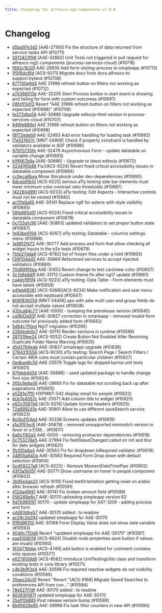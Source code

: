 ```yaml
---
Title: Changelog for alfresco-ng2-components v7.0.0
---
```


# Changelog

- [d5bd97e3d2](git@github.com:Alfresco/alfresco-ng2-components/commit/d5bd97e3d2) [AAE-27160] Fix the structure of data returned from service-tasks API (#10711)
- [5912423f96](git@github.com:Alfresco/alfresco-ng2-components/commit/5912423f96) [AAE-32862] Unit Tests not triggered in pull request for alfresco-ng2-components (process-services-cloud) (#10718)
- [f692c1620f](git@github.com:Alfresco/alfresco-ng2-components/commit/f692c1620f) AAE-28935 Add form-styling-process to simpleapp (#10713)
- [1f0f8dc6fd](git@github.com:Alfresco/alfresco-ng2-components/commit/1f0f8dc6fd) [ACS-9371] Migrate docs from docs.alfresco to support.hyland (#10708)
- [677150e9d3](git@github.com:Alfresco/alfresco-ng2-components/commit/677150e9d3) AAE 31996 refresh button on filters not working as expected (#10712)
- [a74388513e](git@github.com:Alfresco/alfresco-ng2-components/commit/a74388513e) AAE-32255 Start Process button in start event is showing and failing for form with custom outcomes (#10697)
- [08fd1f3d12](git@github.com:Alfresco/alfresco-ng2-components/commit/08fd1f3d12) Revert &#34;AAE 31996 refresh button on filters not working as expected (#10698)&#34; (#10709)
- [fe372dba59](git@github.com:Alfresco/alfresco-ng2-components/commit/fe372dba59) AAE-30886 Upgrade editorjs-html version in process-services-cloud (#10707)
- [946fe889e1](git@github.com:Alfresco/alfresco-ng2-components/commit/946fe889e1) AAE 31996 refresh button on filters not working as expected (#10698)
- [f8f72edeb9](git@github.com:Alfresco/alfresco-ng2-components/commit/f8f72edeb9) AAE-32493 Add error handling for loading task (#10692)
- [f7e521607c](git@github.com:Alfresco/alfresco-ng2-components/commit/f7e521607c) [MNT-24909] Check if property constraint is handled by validators available in ADF (#10696)
- [97970735fe](git@github.com:Alfresco/alfresco-ng2-components/commit/97970735fe) AAE-32478 Asynchronous Form - update datatable on variable change (#10693)
- [b1ff467b9a](git@github.com:Alfresco/alfresco-ng2-components/commit/b1ff467b9a) [AAE-30886] - Upgrade to latest editorjs (#10672)
- [32341f0b86](git@github.com:Alfresco/alfresco-ng2-components/commit/32341f0b86) Fix/[ACS-9224]  Revert fixed critical accessibility issues in datatable.component  (#10694)
- [cc9eca6bea](git@github.com:Alfresco/alfresco-ng2-components/commit/cc9eca6bea) Move Storybook under dev-dependencies (#10690)
- [8dceb5fb1d](git@github.com:Alfresco/alfresco-ng2-components/commit/8dceb5fb1d) [ACS-9225] serious a11y testing side bar elements must meet minimum color contrast ratio thresholds (#10687)
- [1422604991](git@github.com:Alfresco/alfresco-ng2-components/commit/1422604991) [ACS-9233] a11y testing: Edit Aspects - Interactive controls must not be nested (#10680)
- [ac11fa8a65](git@github.com:Alfresco/alfresco-ng2-components/commit/ac11fa8a65) AAE-30141 Replace ngIf for asterix with style visibility (#10665)
- [58fa965d3f](git@github.com:Alfresco/alfresco-ng2-components/commit/58fa965d3f) [ACS-9224] Fixed critical accessibility issues in datatable.component (#10679)
- [0c725a1c90](git@github.com:Alfresco/alfresco-ng2-components/commit/0c725a1c90) [AAE-30863] updated validators to set proper button state (#10667)
- [1e83be9194](git@github.com:Alfresco/alfresco-ng2-components/commit/1e83be9194) [ACS-9267] a11y testing: Datatable - columns settings menu (#10668)
- [1e98f2f472](git@github.com:Alfresco/alfresco-ng2-components/commit/1e98f2f472) AAE-30777 Add process and form that allow checking all widget inputs in the e2e tests (#10678)
- [7bfe27dda9](git@github.com:Alfresco/alfresco-ng2-components/commit/7bfe27dda9) [ACS-8782] list of frozen files under a hold (#10663)
- [f39f104d45](git@github.com:Alfresco/alfresco-ng2-components/commit/f39f104d45) AAE-30864 Refactored services to accept injected validators (#10660)
- [70d899f5ba](git@github.com:Alfresco/alfresco-ng2-components/commit/70d899f5ba) AAE-31453 Revert change to text cardview color (#10657)
- [3c7e8e84ff](git@github.com:Alfresco/alfresco-ng2-components/commit/3c7e8e84ff) AAE-31712 Custom theme fix after ng17 update (#10661)
- [ca4dcf85f4](git@github.com:Alfresco/alfresco-ng2-components/commit/ca4dcf85f4) [ACS-9223] a11y testing: Data Table - Form elements must have labels (#10659)
- [e4feb68381](git@github.com:Alfresco/alfresco-ng2-components/commit/e4feb68381) [ACS-9266][ACS-9234] Make notification and user menu accessible with keyboard (#10647)
- [808f836259](git@github.com:Alfresco/alfresco-ng2-components/commit/808f836259) [MNT-24456] aps with adw multi user and group fields do not accept multiple values (#10636)
- [430ca84c77](git@github.com:Alfresco/alfresco-ng2-components/commit/430ca84c77) [AAE-0000] - bumping the prerelease version (#10645)
- [ca1842e93f](git@github.com:Alfresco/alfresco-ng2-components/commit/ca1842e93f) AAE-30827 correction in simpleapp - removed invalid form outcome for previously added form (#10642)
- [5d64c7f0ed](git@github.com:Alfresco/alfresco-ng2-components/commit/5d64c7f0ed) Ng17 migration (#10295)
- [2284ede0c7](git@github.com:Alfresco/alfresco-ng2-components/commit/2284ede0c7) AAE-30110 Render sections in runtime (#10599)
- [287519ee24](git@github.com:Alfresco/alfresco-ng2-components/commit/287519ee24) [ACS-9252] Create Button Not Enabled After Resolving Duplicate Folder Name Warning (#10635)
- [d5d2784eab](git@github.com:Alfresco/alfresco-ng2-components/commit/d5d2784eab) AAE-30827 simpleapp upgrade (#10638)
- [2784310556](git@github.com:Alfresco/alfresco-ng2-components/commit/2784310556) [ACS-9230] a11y testing: Search Page / Search Filters / Certain ARIA roles must contain particular children (#10627)
- [0edbae8c59](git@github.com:Alfresco/alfresco-ng2-components/commit/0edbae8c59) AAE-25579 Toggle logs for skipped karma unit tests (#10601)
- [97fdeb4d34](git@github.com:Alfresco/alfresco-ng2-components/commit/97fdeb4d34) [AAE-30888] - used updated package to handle change font size (#10624)
- [265c8e8a56](git@github.com:Alfresco/alfresco-ng2-components/commit/265c8e8a56) AAE-28655 Fix for datatable not scrolling back up after paginations (#10605)
- [e5281e7ff0](git@github.com:Alfresco/alfresco-ng2-components/commit/e5281e7ff0) HXPMNT-542 display email for people (#10622)
- [dcb7e4067c](git@github.com:Alfresco/alfresco-ng2-components/commit/dcb7e4067c) AAE-25571 Add column title to widget (#10620)
- [e62c0587b6](git@github.com:Alfresco/alfresco-ng2-components/commit/e62c0587b6) [ACS-9215] Update license headers (#10625)
- [72a889241e](git@github.com:Alfresco/alfresco-ng2-components/commit/72a889241e) AAE-30901 Allow to use different saveSearch service (#10623)
- [8e3bd154ed](git@github.com:Alfresco/alfresco-ng2-components/commit/8e3bd154ed) AAE-30336 Screens updates (#10619)
- [a1a3f97ec8](git@github.com:Alfresco/alfresco-ng2-components/commit/a1a3f97ec8) [AAE-30879] - removed unsupported minimatch version in favor or a ESM… (#10617)
- [6a6c1183a3](git@github.com:Alfresco/alfresco-ng2-components/commit/6a6c1183a3) AAE-0000 - removing protractor dependencies (#10618)
- [0c753278e5](git@github.com:Alfresco/alfresco-ng2-components/commit/0c753278e5) AAE-27984 Fix fieldValueChanged called on init and blur for date widgets (#10621)
- [1fc0f0a6a4](git@github.com:Alfresco/alfresco-ng2-components/commit/1fc0f0a6a4) AAE-30563 Fix for dropdown IsRequired validator (#10616)
- [34855a840a](git@github.com:Alfresco/alfresco-ng2-components/commit/34855a840a) AAE-30563 Required Form Drop down with default selection (#10614)
- [0c459227a8](git@github.com:Alfresco/alfresco-ng2-components/commit/0c459227a8) [ACS-8223] - Remove MomentDateTimePipe (#10602)
- [43f3a5b55f](git@github.com:Alfresco/alfresco-ng2-components/commit/43f3a5b55f) AAE-30771 Show username on hover in people component (#10603)
- [3b95e4ab25](git@github.com:Alfresco/alfresco-ng2-components/commit/3b95e4ab25) [ACS-9119] Fixed textOrientation getting reset on arabic after browser refresh (#10591)
- [4124a49f41](git@github.com:Alfresco/alfresco-ng2-components/commit/4124a49f41) AAE-30141 Fix broken amount field (#10588)
- [056268e6c7](git@github.com:Alfresco/alfresco-ng2-components/commit/056268e6c7) AAE-30170 uploading simpleapp version 62
- [9d7b985f91](git@github.com:Alfresco/alfresco-ng2-components/commit/9d7b985f91) 30170 - update simpleapp for XAT-1209 - adding process and form
- [cdd93dbe57](git@github.com:Alfresco/alfresco-ng2-components/commit/cdd93dbe57) AAE-30170 added : to readme
- [ac29c2b294](git@github.com:Alfresco/alfresco-ng2-components/commit/ac29c2b294) updated simpleapp for AAE-30170
- [91ffd96100](git@github.com:Alfresco/alfresco-ng2-components/commit/91ffd96100) AAE-30168 Form Display Value does not show date variable (#10593)
- [40d9c750d6](git@github.com:Alfresco/alfresco-ng2-components/commit/40d9c750d6) Revert &#34;updated simpleapp for AAE-30170&#34; (#10597)
- [eaa1008018](git@github.com:Alfresco/alfresco-ng2-components/commit/eaa1008018) [ACS-8824] Disable node properties save button if values are invalid (#10560)
- [1634716bbe](git@github.com:Alfresco/alfresco-ng2-components/commit/1634716bbe) [ACS-4749] add button is enabled for comment contains only spaces (#10577)
- [e6278109d8](git@github.com:Alfresco/alfresco-ng2-components/commit/e6278109d8) [ACS-8582] Introduce UnitTestingUtils class and transform existing tests in core library (#10571)
- [c4b3b9f3d4](git@github.com:Alfresco/alfresco-ng2-components/commit/c4b3b9f3d4) AAE-30596 Fix required reactive widgets do not visibility conditions (#10595)
- [35aec24c0f](git@github.com:Alfresco/alfresco-ng2-components/commit/35aec24c0f) Revert &#34;Revert &#34;[ACS-9166] Migrate Saved Searches to preferences API from con…&#34; (#10594)
- [78e527f7df](git@github.com:Alfresco/alfresco-ng2-components/commit/78e527f7df) AAE-30170 added : to readme
- [86283f087f](git@github.com:Alfresco/alfresco-ng2-components/commit/86283f087f) updated simpleapp for AAE-30170
- [35a1f0b885](git@github.com:Alfresco/alfresco-ng2-components/commit/35a1f0b885) Post release version bump (#10589)
- [8b95829e95](git@github.com:Alfresco/alfresco-ng2-components/commit/8b95829e95) AAE-29996 Fix task filter counters in new API (#10590)
